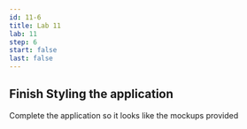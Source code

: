 ```yaml
---
id: 11-6
title: Lab 11
lab: 11
step: 6
start: false
last: false
---
```


## Finish Styling the application

Complete the application so it looks like the mockups provided




